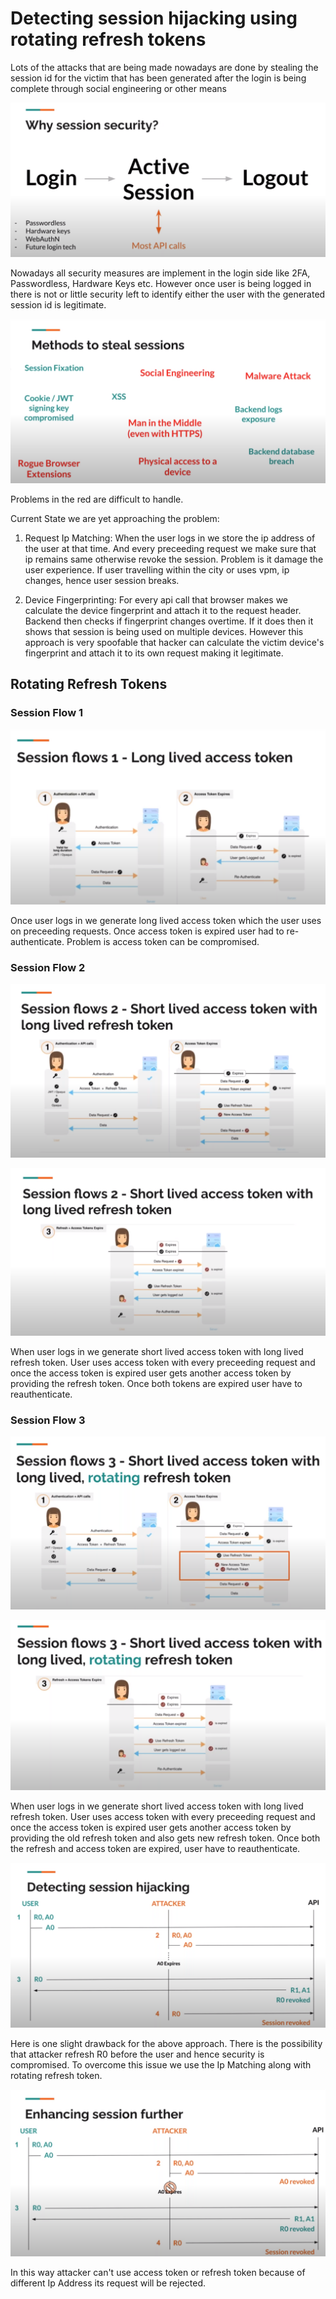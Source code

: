 # Detecting session hijacking using rotating refresh tokens

Lots of the attacks that are being made nowadays are done by stealing the session id for the victim that has been generated after the login is being complete through social engineering or other means

![Alt text](image-4.png)

Nowadays all security measures are implement in the login side like 2FA, Passwordless, Hardware Keys etc. However once user is being logged in there is not or little security left to identify either the user with the generated session id is legitimate.

![Alt text](image-5.png)

Problems in the red are difficult to handle. 

Current State we are yet approaching the problem:

1. Request Ip Matching: When the user logs in we store the ip address of the user at that time. And every preceeding request we make sure that ip remains same otherwise revoke the session. Problem is it damage the user experience. If user travelling within the city or uses vpm, ip changes, hence user session breaks.

2. Device Fingerprinting: For every api call that browser makes we calculate the device fingerprint and attach it to the request header. Backend then checks if fingerprint changes overtime. If it does then it shows that session is being used on multiple devices. However this approach is very spoofable that hacker can calculate the victim device's fingerprint and attach it to its own request making it legitimate.

## Rotating Refresh Tokens

### Session Flow 1

![Alt text](image-6.png)

Once user logs in we generate long lived access token which the user uses on preceeding requests. Once access token is expired user had to re-authenticate. Problem is access token can be compromised.

### Session Flow 2

![Alt text](image-7.png)

![Alt text](image-8.png)

When user logs in we generate short lived access token with long lived refresh token. User uses access token with every preceeding request and once the access token is expired user gets another access token by providing the refresh token. Once both tokens are expired user have to reauthenticate.

### Session Flow 3

![Alt text](image-9.png)

![Alt text](image-10.png)

When user logs in we generate short lived access token with long lived refresh token. User uses access token with every preceeding request and once the access token is expired user gets another access token by providing the old refresh token and also gets new refresh token. Once both the refresh and access token are expired, user have to reauthenticate.

![Alt text](image-11.png)

Here is one slight drawback for the above approach. There is the possibility that attacker refresh R0 before the user and hence security is compromised. To overcome this issue we use the Ip Matching along with rotating refresh token.

![Alt text](image-12.png)

In this way attacker can't use access token or refresh token because of different Ip Address its request will be rejected.